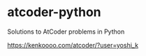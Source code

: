# atcoder-python
Solutions to AtCoder problems in Python

https://kenkoooo.com/atcoder/?user=yoshi_k
